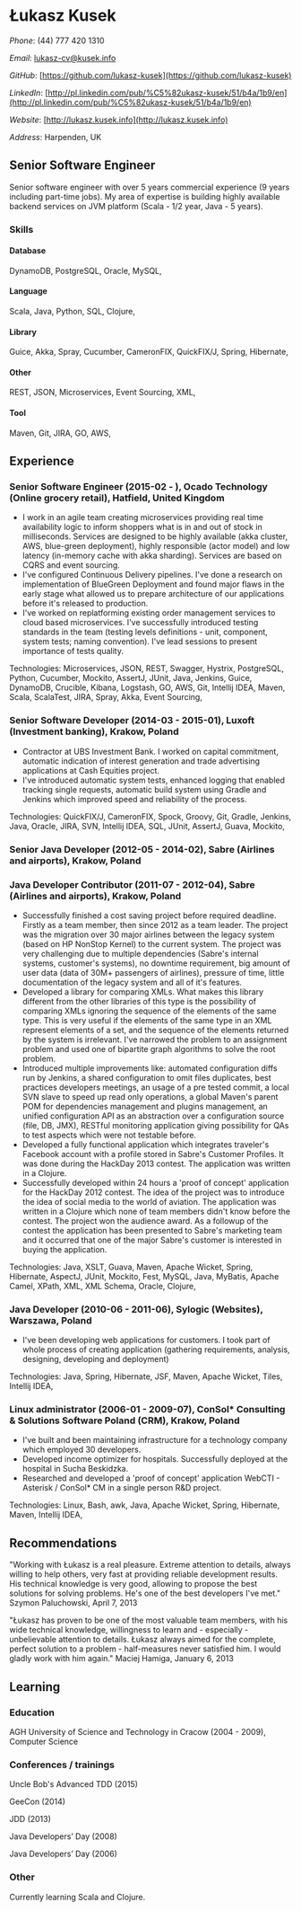 # Łukasz Kusek

*Phone*: (44) 777 420 1310

*Email*: lukasz-cv@kusek.info

*GitHub*: [https://github.com/lukasz-kusek](https://github.com/lukasz-kusek)

*LinkedIn*: [http://pl.linkedin.com/pub/%C5%82ukasz-kusek/51/b4a/1b9/en](http://pl.linkedin.com/pub/%C5%82ukasz-kusek/51/b4a/1b9/en)

*Website*: [http://lukasz.kusek.info](http://lukasz.kusek.info)

*Address*: Harpenden, UK

## Senior Software Engineer

Senior software engineer with over 5 years commercial experience (9 years including part-time jobs). My area of expertise is building highly available backend services on JVM platform (Scala - 1/2 year, Java - 5 years).

### Skills

#### Database
DynamoDB, PostgreSQL, Oracle, MySQL, 

#### Language
Scala, Java, Python, SQL, Clojure, 

#### Library
Guice, Akka, Spray, Cucumber, CameronFIX, QuickFIX/J, Spring, Hibernate, 

#### Other
REST, JSON, Microservices, Event Sourcing, XML, 

#### Tool
Maven, Git, JIRA, GO, AWS, 


## Experience

### Senior Software Engineer (2015-02 - ), Ocado Technology (Online grocery retail), Hatfield, United Kingdom
* I work in an agile team creating microservices providing real time availability logic to inform shoppers what is in and out of stock in milliseconds. Services are designed to be highly available (akka cluster, AWS, blue-green deployment), highly responsible (actor model) and low latency (in-memory cache with akka sharding). Services are based on CQRS and event sourcing.
* I've configured Continuous Delivery pipelines. I've done a research on implementation of BlueGreen Deployment and found major flaws in the early stage what allowed us to prepare architecture of our applications before it's released to production.
* I've worked on replatforming existing order management services to cloud based microservices. I've successfully introduced testing standards in the team (testing levels definitions - unit, component, system tests; naming convention). I've lead sessions to present importance of tests quality.

Technologies: Microservices, JSON, REST, Swagger, Hystrix, PostgreSQL, Python, Cucumber, Mockito, AssertJ, JUnit, Java, Jenkins, Guice, DynamoDB, Crucible, Kibana, Logstash, GO, AWS, Git, Intellij IDEA, Maven, Scala, ScalaTest, JIRA, Spray, Akka, Event Sourcing, 

### Senior Software Developer (2014-03 - 2015-01), Luxoft (Investment banking), Krakow, Poland
* Contractor at UBS Investment Bank. I worked on capital commitment, automatic indication of interest generation and trade advertising applications at Cash Equities project.
* I've introduced automatic system tests, enhanced logging that enabled tracking single requests, automatic build system using Gradle and Jenkins which improved speed and reliability of the process.

Technologies: QuickFIX/J, CameronFIX, Spock, Groovy, Git, Gradle, Jenkins, Java, Oracle, JIRA, SVN, Intellij IDEA, SQL, JUnit, AssertJ, Guava, Mockito, 

### Senior Java Developer (2012-05 - 2014-02), Sabre (Airlines and airports), Krakow, Poland
### Java Developer Contributor (2011-07 - 2012-04), Sabre (Airlines and airports), Krakow, Poland
* Successfully finished a cost saving project before required deadline. Firstly as a team member, then since 2012 as a team leader. The project was the migration over 30 major airlines between the legacy system (based on HP NonStop Kernel) to the current system. The project was very challenging due to multiple dependencies (Sabre's internal systems, customer's systems), no downtime requirement, big amount of user data (data of 30M+ passengers of airlines), pressure of time, little documentation of the legacy system and all of it's features.
* Developed a library for comparing XMLs. What makes this library different from the other libraries of this type is the possibility of comparing XMLs ignoring the sequence of the elements of the same type. This is very useful if the elements of the same type in an XML represent elements of a set, and the sequence of the elements returned by the system is irrelevant. I've narrowed the problem to an assignment problem and used one of bipartite graph algorithms to solve the root problem.
* Introduced multiple improvements like: automated configuration diffs run by Jenkins, a shared configuration to omit files duplicates, best practices developers meetings, an usage of a pre tested commit, a local SVN slave to speed up read only operations, a global Maven's parent POM for dependencies management and plugins management, an unified configuration API as an abstraction over a configuration source (file, DB, JMX), RESTful monitoring application giving possibility for QAs to test aspects which were not testable before.
* Developed a fully functional application which integrates traveler's Facebook account with a profile stored in Sabre's Customer Profiles. It was done during the HackDay 2013 contest. The application was written in a Clojure.
* Successfully developed within 24 hours a 'proof of concept' application for the HackDay 2012 contest. The idea of the project was to introduce the idea of social media to the world of aviation. The application was written in a Clojure which none of team members didn't know before the contest. The project won the audience award. As a followup of the contest the application has been presented to Sabre's marketing team and it occurred that one of the major Sabre's customer is interested in buying the application.

Technologies: Java, XSLT, Guava, Maven, Apache Wicket, Spring, Hibernate, AspectJ, JUnit, Mockito, Fest, MySQL, Java, MyBatis, Apache Camel, XPath, XML, XML Schema, Oracle, Clojure, 

### Java Developer (2010-06 - 2011-06), Sylogic (Websites), Warszawa, Poland
* I've been developing web applications for customers. I took part of whole process of creating application (gathering requirements, analysis, designing, developing and deployment)

Technologies: Java, Spring, Hibernate, JSF, Maven, Apache Wicket, Tiles, Intellij IDEA, 

### Linux administrator (2006-01 - 2009-07), ConSol* Consulting &amp; Solutions Software Poland (CRM), Krakow, Poland
* I've built and been maintaining infrastructure for a technology company which employed 30 developers.
* Developed income optimizer for hospitals. Successfully deployed at the hospital in Sucha Beskidzka.
* Researched and developed a 'proof of concept' application WebCTI - Asterisk / ConSol* CM in a single person R&amp;D project.

Technologies: Linux, Bash, awk, Java, Apache Wicket, Spring, Hibernate, Maven, Intellij IDEA, 


## Recommendations
"Working with Łukasz is a real pleasure. Extreme attention to details, always willing to help others, very fast at providing reliable development results. His technical knowledge is very good, allowing to propose the best solutions for solving problems. He's one of the best developers I've met."
Szymon Paluchowski, April 7, 2013

"Łukasz has proven to be one of the most valuable team members, with his wide technical knowledge, willingness to learn and - especially - unbelievable attention to details. Łukasz always aimed for the complete, perfect solution to a problem - half-measures never satisfied him. I would gladly work with him again."
Maciej Hamiga, January 6, 2013


## Learning

### Education

AGH University of Science and Technology in Cracow (2004 - 2009), Computer Science


### Conferences / trainings

Uncle Bob's Advanced TDD (2015)

GeeCon (2014)

JDD (2013)

Java Developers’ Day (2008)

Java Developers’ Day (2006)


### Other

Currently learning Scala and Clojure.
